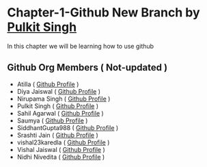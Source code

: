 # Chapter-1-Github New Branch by [Pulkit Singh](https://PulkitSinghDev.tech)
In this chapter we will be learning how to use github
## Github Org Members ( Not-updated )
- Atilla ( [Github Profile](https://github.com/4tilla) )
- Diya Jaiswal ( [Github Profile](https://github.com/diyajaiswal11) )
- Nirupama Singh ( [Github Profile](https://github.com/NirupamaSingh) )
- Pulkit Singh ( [Github Profile](https://github.com/PulkitSinghDev) )
- Sahil Agarwal ( [Github Profile](https://github.com/sahil101) )
- Saumya ( [Github Profile](https://github.com/saumya66) )
- SiddhantGupta988 ( [Github Profile](https://github.com/4tilla) )
- Srashti Jain ( [Github Profile](https://github.com/SiddhantGupta988) )
- vishal23karedla ( [Github Profile](https://github.com/vishal23karedla) )
- Vishal Jaiswal ( [Github Profile](https://github.com/vishaljaiswal5000) )
- Nidhi Nivedita ( [Github Profile](https://github.com/NidhiNivedita6) )
